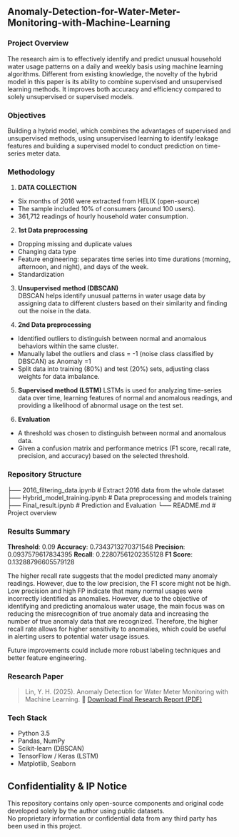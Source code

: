 ## Anomaly-Detection-for-Water-Meter-Monitoring-with-Machine-Learning

### Project Overview

The research aim is to effectively identify and predict unusual household water usage patterns on a daily and weekly basis using machine learning algorithms.
Different from existing knowledge, the novelty of the hybrid model in this paper is its ability to combine supervised and unsupervised learning methods. It improves both
accuracy and efficiency compared to solely unsupervised or supervised models.

### Objectives

Building a hybrid model, which combines the advantages of supervised and unsupervised methods, using unsupervised learning to identify leakage features and building a supervised model to conduct prediction on time-series meter data.


### Methodology

1. **DATA COLLECTION**  
- Six months of 2016 were extracted from HELIX (open-source)
- The sample included 10% of consumers (around 100 users).
- 361,712 readings of hourly household water consumption.

2. **1st Data preprocessing**  
- Dropping missing and duplicate values
- Changing data type
- Feature engineering: separates time series into time durations (morning, afternoon, and night), and days of the week.
- Standardization

3. **Unsupervised method (DBSCAN)**  
   DBSCAN helps identify unusual patterns in water usage data by assigning data to different clusters based on their similarity and finding out the noise in the data.

4. **2nd Data preprocessing**  
- Identified outliers to distinguish between normal and anomalous behaviors within the same cluster. 
- Manually label the outliers and class = -1 (noise class classified by DBSCAN) as Anomaly =1 
- Split data into training (80%) and test (20%) sets, adjusting class weights for data imbalance.

5. **Supervised method (LSTM)**
   LSTMs is used for analyzing time-series data over time, learning  features of normal and anomalous readings, and providing a likelihood of abnormal usage on the test set.

6. **Evaluation**
- A threshold was chosen to distinguish between normal and anomalous data. 
- Given a confusion matrix and performance metrics (F1 score, recall rate, precision, and accuracy) based on the selected threshold. 


### Repository Structure
├── 2016_filtering_data.ipynb # Extract 2016 data from the whole dataset
├── Hybrid_model_training.ipynb # Data preprocessing and models training
├── Final_result.ipynb # Prediction and Evaluation 
└── README.md # Project overview 

### Results Summary

**Threshold**: 0.09
**Accuracy**: 0.7343713270371548
**Precision**: 0.0937579617834395
**Recall**: 0.22807561202355128
**F1 Score**: 0.13288796605579128

The higher recall rate suggests that the model predicted many anomaly readings. However, due to the low precision, the F1 score might not be high.
Low precision and high FP indicate that many normal usages were incorrectly identified as anomalies. However, due to the objective of identifying and predicting anomalous water usage, the main focus was on reducing the misrecognition of true anomaly data and increasing the number of true anomaly data that are recognized. Therefore, the higher recall rate allows for higher sensitivity to anomalies, which could be useful in alerting users to potential water usage issues. 

Future improvements could include more robust labeling techniques and better feature engineering.

### Research Paper

> Lin, Y. H. (2025). Anomaly Detection for Water Meter Monitoring with Machine Learning. 
> 📄 [Download Final Research Report (PDF)](./Final_Research_paper.pdf)


### Tech Stack

- Python 3.5
- Pandas, NumPy
- Scikit-learn (DBSCAN)
- TensorFlow / Keras (LSTM)
- Matplotlib, Seaborn


## Confidentiality & IP Notice

This repository contains only open-source components and original code developed solely by the author using public datasets.  
No proprietary information or confidential data from any third party has been used in this project.  


